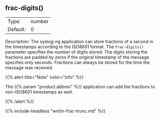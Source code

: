 ---
---
<!-- DISCLAIMER: This file is based on the syslog-ng Open Source Edition documentation https://github.com/balabit/syslog-ng-ose-guides/commit/2f4a52ee61d1ea9ad27cb4f3168b95408fddfdf2 and is used under the terms of The syslog-ng Open Source Edition Documentation License. The file has been modified by Axoflow. -->

## frac-digits()

|          |        |
| -------- | ------ |
| Type:    | number |
| Default: | 0      |



*Description:* The syslog-ng application can store fractions of a second in the timestamps according to the ISO8601 format. The `frac-digits()` parameter specifies the number of digits stored. The digits storing the fractions are padded by zeros if the original timestamp of the message specifies only seconds. Fractions can always be stored for the time the message was received.

{{% alert title="Note" color="info" %}}

The {{% param "product.abbrev" %}} application can add the fractions to non-ISO8601 timestamps as well.

{{% /alert %}}

{{% include-headless "wnt/n-frac-trunc.md" %}}

